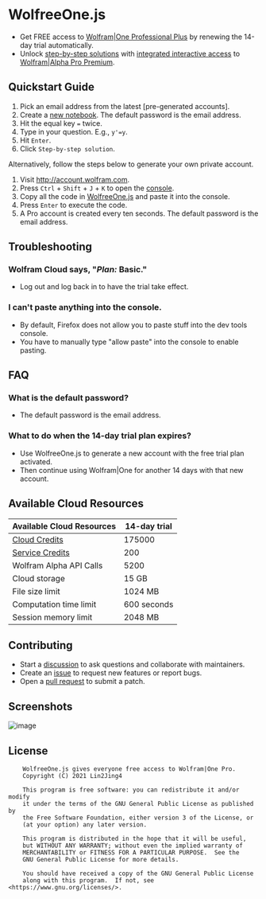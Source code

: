 # WolfreeOne.js
- Get FREE access to [Wolfram|One Professional Plus](https://www.wolfram.com/wolfram-one/pricing/professional-use.php) by renewing the 14-day trial automatically.
- Unlock [step-by-step solutions](https://www.wolframalpha.com/examples/pro-features/step-by-step-solutions/) with [integrated interactive access](https://reference.wolfram.com/language/guide/WolframAlphaIntegration.html) to [Wolfram|Alpha Pro Premium](https://www.wolframalpha.com/pro/pricing/).

## Quickstart Guide

1. Pick an email address from the latest [pre-generated accounts].
3. Create a [new notebook](https://www.wolframcloud.com/view/newNotebook?type=nb). The default password is the email address.
4. Hit the equal key `=` twice.
5. Type in your question. E.g., `y'=y`.
6. Hit `Enter`.
7. Click `Step-by-step solution`.

Alternatively, follow the steps below to generate your own private account.

1. Visit http://account.wolfram.com.
2. Press `Ctrl` + `Shift` + `J` + `K` to open the [console](https://webmasters.stackexchange.com/a/77337).
3. Copy all the code in [WolfreeOne.js](https://raw.githubusercontent.com/WolfreeOne/WolfreeOne.js/main/WolfreeOne.js) and paste it into the console.
4. Press `Enter` to execute the code.
5. A Pro account is created every ten seconds. The default password is the email address.

## Troubleshooting

### Wolfram Cloud says, "*Plan:* Basic."
- Log out and log back in to have the trial take effect.

### I can't paste anything into the console.
- By default, Firefox does not allow you to paste stuff into the dev tools console.
- You have to manually type "allow paste" into the console to enable pasting.

## FAQ

### What is the default password?
- The default password is the email address.

### What to do when the 14-day trial plan expires?
- Use WolfreeOne.js to generate a new account with the free trial plan activated.
- Then continue using Wolfram|One for another 14 days with that new account.

## Available Cloud Resources

Available Cloud Resources | 14-day trial
--- | ---
[Cloud Credits](https://www.wolfram.com/cloud-credits/) | 175000
[Service Credits](https://www.wolfram.com/service-credits/) | 200 
Wolfram Alpha API Calls | 5200
Cloud storage | 15 GB
File size limit | 1024 MB
Computation time limit | 600 seconds
Session memory limit | 2048 MB

## Contributing
- Start a [discussion](https://docs.github.com/en/discussions/collaborating-with-your-community-using-discussions/collaborating-with-maintainers-using-discussions) to ask questions and collaborate with maintainers.
- Create an [issue](https://docs.github.com/en/github/managing-your-work-on-github/creating-an-issue) to request new features or report bugs.
- Open a [pull request](https://docs.github.com/en/github/collaborating-with-issues-and-pull-requests/proposing-changes-to-your-work-with-pull-requests) to submit a patch.

## Screenshots

![image](https://user-images.githubusercontent.com/35728132/116423932-b1a4b900-a873-11eb-9a07-4e03db6280a2.png)

## License
```
    WolfreeOne.js gives everyone free access to Wolfram|One Pro.
    Copyright (C) 2021 Lin2Jing4

    This program is free software: you can redistribute it and/or modify
    it under the terms of the GNU General Public License as published by
    the Free Software Foundation, either version 3 of the License, or
    (at your option) any later version.

    This program is distributed in the hope that it will be useful,
    but WITHOUT ANY WARRANTY; without even the implied warranty of
    MERCHANTABILITY or FITNESS FOR A PARTICULAR PURPOSE.  See the
    GNU General Public License for more details.

    You should have received a copy of the GNU General Public License
    along with this program.  If not, see <https://www.gnu.org/licenses/>.
```
